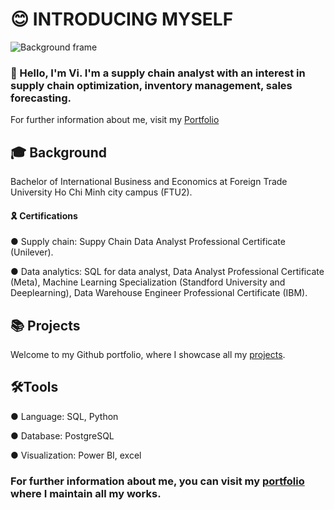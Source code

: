 # 😊 INTRODUCING MYSELF
![Background frame](https://github.com/user-attachments/assets/18744a54-952a-4205-a93f-fbfd48db7fc4)
### 👋 Hello, I'm Vi. I'm a supply chain analyst with an interest in supply chain optimization, inventory management, sales forecasting. 
For further information about me, visit my [Portfolio](https://tuongvi.cargo.site/)

## 🎓 Background
Bachelor of International Business and Economics at Foreign Trade University Ho Chi Minh city campus (FTU2).
#### 🎗️ Certifications
● Supply chain: Suppy Chain Data Analyst Professional Certificate (Unilever).

● Data analytics: SQL for data analyst, Data Analyst Professional Certificate (Meta), Machine Learning Specialization (Standford University and Deeplearning), Data Warehouse Engineer Professional Certificate (IBM).

## 📚 Projects
Welcome to my Github portfolio, where I showcase all my [projects](https://github.com/Tuong-Vi04/Vi_Github_Portfolio/blob/main/README.md).
## 🛠️Tools
● Language: SQL, Python

● Database: PostgreSQL

● Visualization: Power BI, excel

### For further information about me, you can visit my [portfolio](https://tuongvi.cargo.site) where I maintain all my works.
